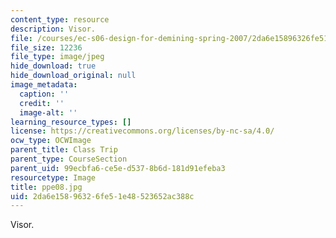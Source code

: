 ```yaml
---
content_type: resource
description: Visor.
file: /courses/ec-s06-design-for-demining-spring-2007/2da6e15896326fe51e48523652ac388c_ppe08.jpg
file_size: 12236
file_type: image/jpeg
hide_download: true
hide_download_original: null
image_metadata:
  caption: ''
  credit: ''
  image-alt: ''
learning_resource_types: []
license: https://creativecommons.org/licenses/by-nc-sa/4.0/
ocw_type: OCWImage
parent_title: Class Trip
parent_type: CourseSection
parent_uid: 99ecbfa6-ce5e-d537-8b6d-181d91efeba3
resourcetype: Image
title: ppe08.jpg
uid: 2da6e158-9632-6fe5-1e48-523652ac388c
---
```

Visor.